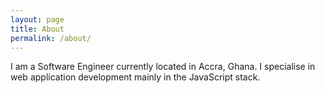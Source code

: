 ```yaml
---
layout: page
title: About
permalink: /about/
---
```


I am a Software  Engineer currently located in Accra, Ghana. I specialise in web application development mainly in the JavaScript stack.